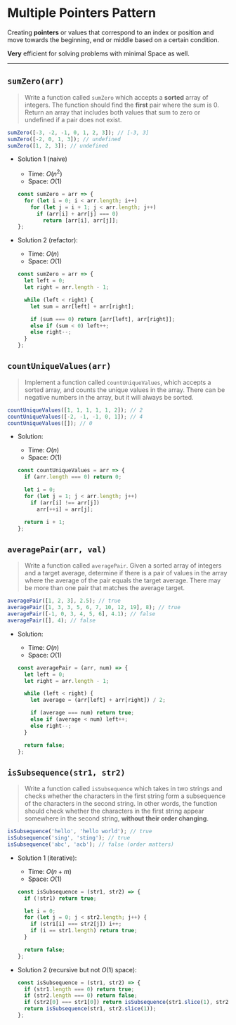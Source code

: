 # Multiple Pointers Pattern

Creating **pointers** or values that correspond to an index or position and move towards the beginning, end or middle based on a certain condition.

**Very** efficient for solving problems with minimal Space as well.

---

## `sumZero(arr)`

> Write a function called `sumZero` which accepts a **sorted** array of integers. The function should find the **first** pair where the sum is 0. Return an array that includes both values that sum to zero or undefined if a pair does not exist.

```js
sumZero([-3, -2, -1, 0, 1, 2, 3]); // [-3, 3]
sumZero([-2, 0, 1, 3]); // undefined
sumZero([1, 2, 3]); // undefined
```

- Solution 1 (naive)

    - Time: $O(n^2)$
    - Space: $O(1)$

    ```js
    const sumZero = arr => {
      for (let i = 0; i < arr.length; i++)
        for (let j = i + 1; j < arr.length; j++)
          if (arr[i] + arr[j] === 0)
            return [arr[i], arr[j]];
    };
    ```

- Solution 2 (refactor):

    - Time: $O(n)$
    - Space: $O(1)$

    ```js
    const sumZero = arr => {
      let left = 0;
      let right = arr.length - 1;

      while (left < right) {
        let sum = arr[left] + arr[right];

        if (sum === 0) return [arr[left], arr[right]];
        else if (sum < 0) left++;
        else right--;
      }
    };
    ```

## `countUniqueValues(arr)`

> Implement a function called `countUniqueValues`, which accepts a sorted array, and counts the unique values in the array. There can be negative numbers in the array, but it will always be sorted.

```js
countUniqueValues([1, 1, 1, 1, 1, 2]); // 2
countUniqueValues([-2, -1, -1, 0, 1]); // 4
countUniqueValues([]); // 0
```

- Solution:

    - Time: $O(n)$
    - Space: $O(1)$

    ```js
    const countUniqueValues = arr => {
      if (arr.length === 0) return 0;

      let i = 0;
      for (let j = 1; j < arr.length; j++)
        if (arr[i] !== arr[j])
          arr[++i] = arr[j];

      return i + 1;
    };
    ```

## `averagePair(arr, val)`

> Write a function called `averagePair`. Given a sorted array of integers and a target average, determine if there is a pair of values in the array where the average of the pair equals the target average. There may be more than one pair that matches the average target.

```js
averagePair([1, 2, 3], 2.5); // true
averagePair([1, 3, 3, 5, 6, 7, 10, 12, 19], 8); // true
averagePair([-1, 0, 3, 4, 5, 6], 4.1); // false
averagePair([], 4); // false
```

- Solution:

    - Time: $O(n)$
    - Space: $O(1)$

    ```js
    const averagePair = (arr, num) => {
      let left = 0;
      let right = arr.length - 1;

      while (left < right) {
        let average = (arr[left] + arr[right]) / 2;

        if (average === num) return true;
        else if (average < num) left++;
        else right--;
      }

      return false;
    };
    ```

## `isSubsequence(str1, str2)`

> Write a function called `isSubsequence` which takes in two strings and checks whether the characters in the first string form a subsequence of the characters in the second string. In other words, the function should check whether the characters in the first string appear somewhere in the second string, **without their order changing**.

```js
isSubsequence('hello', 'hello world'); // true
isSubsequence('sing', 'sting'); // true
isSubsequence('abc', 'acb'); // false (order matters)
```

- Solution 1 (iterative):

    - Time: $O(n + m)$
    - Space: $O(1)$

    ```js
    const isSubsequence = (str1, str2) => {
      if (!str1) return true;
  
      let i = 0;
      for (let j = 0; j < str2.length; j++) {
        if (str1[i] === str2[j]) i++;
        if (i == str1.length) return true; 
      }
  
      return false;
    };
    ```

- Solution 2 (recursive but not $O(1)$ space):

    ```js
    const isSubsequence = (str1, str2) => {
      if (str1.length === 0) return true;
      if (str2.length === 0) return false;
      if (str2[0] === str1[0]) return isSubsequence(str1.slice(1), str2.slice(1));
      return isSubsequence(str1, str2.slice(1));
    };
    ```

